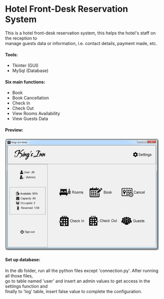 # Hotel Front-Desk Reservation System

This is a hotel front-desk reservation system, this helps the hotel's staff on the reception to \
manage guests data or information, i.e. contact details, payment made, etc.


#### Tools:
- Tkinter (GUI)
- MySql (Database)


#### Six main functions:
- Book
- Book Cancellation
- Check In
- Check Out
- View Rooms Availability
- View Guests Data


#### Preview:
![1]

[1]: assets/home.png


#### Set up database:
In the db folder, run all the python files except 'connection.py'. After running all those files, \
go to table named 'user' and insert an admin values to get access in the settings function and \
finally to 'log' table, insert false value to complete the configuration.
